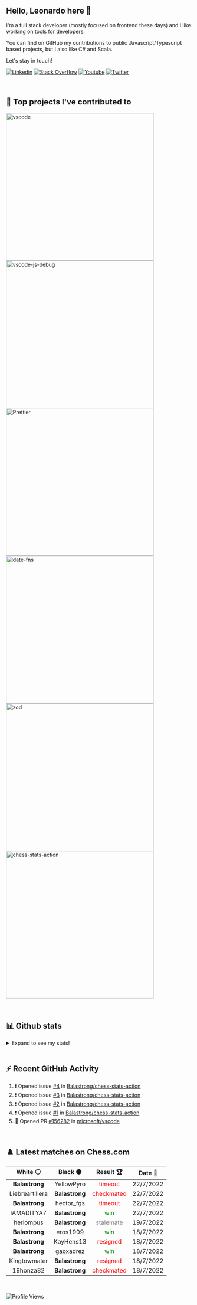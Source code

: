 ## Hello, Leonardo here 👋

I'm a full stack developer (mostly focused on frontend these days) and I like working on tools for developers.

You can find on GitHub my contributions to public Javascript/Typescript based projects, but I also like C# and Scala.

Let's stay in touch!

[![Linkedin](https://img.shields.io/badge/-Linkedin-blue?logo=linkedin&style=flat)](https://www.linkedin.com/in/leonardo-montini/) [![Stack Overflow](https://img.shields.io/badge/-Stack%20Overflow-orange?logo=stack-overflow&logoColor=white&style=flat)](https://stackoverflow.com/users/6303541/balastrong) [![Youtube](https://img.shields.io/badge/-Youtube-red?logo=youtube&style=flat)](https://www.youtube.com/channel/UC-KqnO3ez7vF-kyIQ_22rdA) [![Twitter](https://img.shields.io/badge/-Twitter-1DA1F2?logo=twitter&logoColor=white&style=flat)](https://twitter.com/Balastrong)

<br/>

## 📕 Top projects I've contributed to

<!-- Repo info cards - https://github.com/anuraghazra/github-readme-stats -->
<!-- Small repo cards (fork) - https://github.com/DenverCoder1/github-readme-stats -->
<p align="left">
  <a href="https://github.com/Microsoft/vscode"><img width="400" src="https://github-readme-stats.vercel.app/api/pin/?username=Microsoft&repo=vscode&theme=react&bg_color=1F222E&title_color=F85D7F&icon_color=F8D866&hide_border=true&show_icons=false" alt="vscode"></a>
  <a href="https://github.com/microsoft/vscode-js-debug"><img width="400" src="https://github-readme-stats.vercel.app/api/pin/?username=microsoft&repo=vscode-js-debug&theme=react&bg_color=1F222E&title_color=F85D7F&icon_color=F8D866&hide_border=true&show_icons=false" alt="vscode-js-debug"></a>
  <a href="https://github.com/Prettier/Prettier"><img width="400" src="https://github-readme-stats.vercel.app/api/pin?username=Prettier&repo=Prettier&theme=react&bg_color=1F222E&title_color=F85D7F&icon_color=F8D866&hide_border=true&show_icons=false" alt="Prettier"></a>
  <a href="https://github.com/date-fns/date-fns"><img width="400" src="https://github-readme-stats.vercel.app/api/pin/?username=date-fns&repo=date-fns&theme=react&bg_color=1F222E&title_color=F85D7F&icon_color=F8D866&hide_border=true&show_icons=false" alt="date-fns"></a>
  <a href="https://github.com/colinhacks/zod"><img width="400" src="https://github-readme-stats.vercel.app/api/pin/?username=colinhacks&repo=zod&theme=react&bg_color=1F222E&title_color=F85D7F&icon_color=F8D866&hide_border=true&show_icons=false" alt="zod"></a>
  <a href="https://github.com/Balastrong/chess-stats-action"><img width="400" src="https://github-readme-stats.vercel.app/api/pin/?username=Balastrong&repo=chess-stats-action&theme=react&bg_color=1F222E&title_color=F85D7F&icon_color=F8D866&hide_border=true&show_icons=false" alt="chess-stats-action"></a>
</p>

<br />

## 📊 Github stats

<details>
<summary>Expand to see my stats!</summary>
<!-- https://github.com/anuraghazra/github-readme-stats -->

<a href="https://github.com/anuraghazra/github-readme-stats"><img alt="Balastrong's Github Stats" src="https://github-readme-stats.vercel.app/api/?username=Balastrong&show_icons=true&count_private=true&theme=react&hide_border=true&bg_color=1F222E&title_color=F85D7F&icon_color=F8D866" height="192px"/></a><a href="https://github.com/anuraghazra/github-readme-stats"><img alt="Balastrong's Top Languages" src="https://github-readme-stats.vercel.app/api/top-langs/?username=Balastrong&langs_count=8&layout=compact&theme=react&hide_border=true&bg_color=1F222E&title_color=F85D7F&icon_color=F8D866&hide=Jupyter%20Notebook" height="192px"/></a>
<br/>

</details>
<br />

## ⚡ Recent GitHub Activity

<!-- https://github.com/jamesgeorge007/github-activity-readme -->
<!--START_SECTION:activity-->

1. ❗️ Opened issue [#4](https://github.com/Balastrong/chess-stats-action/issues/4) in [Balastrong/chess-stats-action](https://github.com/Balastrong/chess-stats-action)
2. ❗️ Opened issue [#3](https://github.com/Balastrong/chess-stats-action/issues/3) in [Balastrong/chess-stats-action](https://github.com/Balastrong/chess-stats-action)
3. ❗️ Opened issue [#2](https://github.com/Balastrong/chess-stats-action/issues/2) in [Balastrong/chess-stats-action](https://github.com/Balastrong/chess-stats-action)
4. ❗️ Opened issue [#1](https://github.com/Balastrong/chess-stats-action/issues/1) in [Balastrong/chess-stats-action](https://github.com/Balastrong/chess-stats-action)
5. 💪 Opened PR [#156282](https://github.com/microsoft/vscode/pull/156282) in [microsoft/vscode](https://github.com/microsoft/vscode)

<!--END_SECTION:activity-->
<br/>

## ♟️ Latest matches on Chess.com

<!--START_SECTION:chessStats-->
<!-- Automatically generated with https://github.com/Balastrong/chess-stats-action -->

| White ⚪ | Black ⚫ | Result 🏆  | Date 📅  |
|:---:|:---:|:---:|:---:|
| **Balastrong** | YellowPyro | <span style="color: red">timeout</span> | 22/7/2022 |
| Liebreartillera | **Balastrong** | <span style="color: red">checkmated</span> | 22/7/2022 |
| **Balastrong** | hector_fgs | <span style="color: red">timeout</span> | 22/7/2022 |
| IAMADITYA7 | **Balastrong** | <span style="color: green">win</span> | 22/7/2022 |
| heriompus | **Balastrong** | <span style="color: gray">stalemate</span> | 19/7/2022 |
| **Balastrong** | eros1909 | <span style="color: green">win</span> | 18/7/2022 |
| **Balastrong** | KayHens13 | <span style="color: red">resigned</span> | 18/7/2022 |
| **Balastrong** | gaoxadrez | <span style="color: green">win</span> | 18/7/2022 |
| Kingtowmater | **Balastrong** | <span style="color: red">resigned</span> | 18/7/2022 |
| 19honza82 | **Balastrong** | <span style="color: red">checkmated</span> | 18/7/2022 |

<!--END_SECTION:chessStats-->

<br />

![Profile Views](https://komarev.com/ghpvc/?username=Balastrong)
